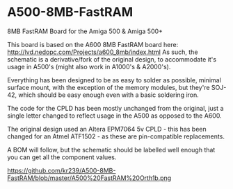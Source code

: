 # A500-8MB-FastRAM
8MB FastRAM Board for the Amiga 500 &amp; Amiga 500+

This board is based on the A600 8MB FastRAM board here: http://lvd.nedopc.com/Projects/a600_8mb/index.html
As such, the schematic is a derivative/fork of the original design, to accommodate it's usage in A500's (might also work in A1000's & A2000's).

Everything has been designed to be as easy to solder as possible, minimal surface mount, with the exception of the memory modules, but they're SOJ-42, which should be easy enough even with a basic soldering iron.

The code for the CPLD has been mostly unchanged from the original, just a single letter changed to reflect usage in the A500 as opposed to the A600.

The original design used an Altera EPM7064 5v CPLD - this has been changed for an Atmel ATF1502 - as these are pin-compatible replacements. 

A BOM will follow, but the schematic should be labelled well enough that you can get all the component values.

https://github.com/kr239/A500-8MB-FastRAM/blob/master/A500%20FastRAM%20Orth1b.png
